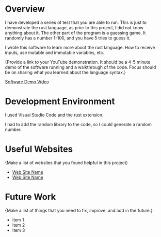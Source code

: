 # Overview

I have developed a series of test that you are able to run. This is just to demonstrate the rust language, as prior to this project, I did not know anything about it. The other part of the program is a guessing game. It randomly has a number 1-100, and you have 5 tries to guess it.

I wrote this software to learn more about the rust language. How to receive inputs, use mutable and immutable variables, etc.

{Provide a link to your YouTube demonstration.  It should be a 4-5 minute demo of the software running and a walkthrough of the code.  Focus should be on sharing what you learned about the language syntax.}

[Software Demo Video](http://youtube.link.goes.here)

# Development Environment

I used Visual Studio Code and the rust extension.

I had to add the random library to the code, so I could generate a random number.

# Useful Websites

{Make a list of websites that you found helpful in this project}
* [Web Site Name](http://url.link.goes.here)
* [Web Site Name](http://url.link.goes.here)

# Future Work

{Make a list of things that you need to fix, improve, and add in the future.}
* Item 1
* Item 2
* Item 3